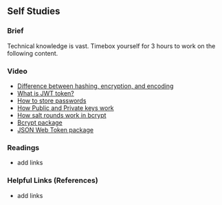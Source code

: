 ## Self Studies

### Brief

Technical knowledge is vast. Timebox yourself for 3 hours to work on the following content.

### Video 

- [Difference between hashing, encryption, and encoding](https://cheapsslsecurity.com/blog/explained-hashing-vs-encryption-vs-encoding/)
- [What is JWT token?](https://medium.com/@sureshdsk/how-json-web-token-jwt-authentication-works-585c4f076033)
- [How to store passwords](https://medium.com/codelighthouse/how-to-securely-hash-and-store-passwords-in-your-next-application-edf15873a432)
- [How Public and Private keys work](https://www.tutorialspoint.com/difference-between-private-key-and-public-key)
- [How salt rounds work in bcrypt](https://stackoverflow.com/questions/46693430/what-are-salt-rounds-and-how-are-salts-stored-in-bcrypt)
- [Bcrypt package](https://www.npmjs.com/package/bcrypt)
- [JSON Web Token package](https://www.npmjs.com/package/jsonwebtoken)

### Readings

- add links

### Helpful Links (References)

- add links
